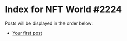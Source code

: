 # Index for NFT World #2224
Posts will be displayed in the order below:

- [Your first post](./001-first.md)

